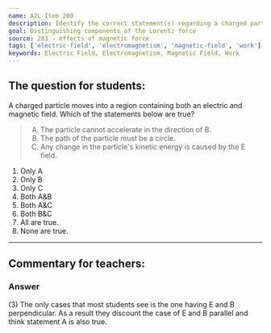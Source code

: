 ```yaml
---
name: A2L Item 200
description: Identify the correct statement(s) regarding a charged particle in a region having both an electric and magnetic field.
goal: Distinguishing components of the Lorentz force
source: 283 - effects of magnetic force
tags: ['electric-field', 'electromagnetism', 'magnetic-field', 'work']
keywords: Electric Field, Electromagnetism, Magnetic Field, Work
---
```


## The question for students:

A charged particle moves into a region containing both an electric and
magnetic field.  Which of the statements below are true?

<blockquote> <ol type="A"> <li>The particle cannot accelerate in the
direction of B.</li> <li>The path of the particle must be a circle.</li>
<li>Any change in the particle's kinetic energy is caused by the E
field.</li> </ol> </blockquote>

1. Only A
2. Only B
3. Only C
4. Both A&B
5. Both A&C
6. Both B&C
7. All are true.
8. None are true.


<hr/>

## Commentary for teachers:

### Answer

(3) The only cases that most students see is the one having E and B
perpendicular. As a result they discount the case of E and B parallel
and think statement A is also true.
